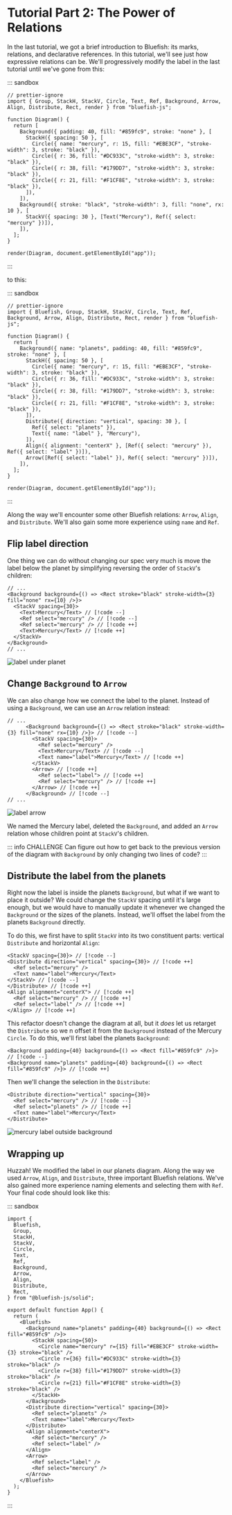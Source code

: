 # Tutorial Part 2: The Power of Relations

In the last tutorial, we got a brief introduction to Bluefish: its marks, relations, and declarative
references. In this tutorial, we'll see just how expressive relations can be. We'll progressively
modify the label in the last tutorial until we've gone from this:

::: sandbox

```tsx [active]
// prettier-ignore
import { Group, StackH, StackV, Circle, Text, Ref, Background, Arrow, Align, Distribute, Rect, render } from "bluefish-js";

function Diagram() {
  return [
    Background({ padding: 40, fill: "#859fc9", stroke: "none" }, [
      StackH({ spacing: 50 }, [
        Circle({ name: "mercury", r: 15, fill: "#EBE3CF", "stroke-width": 3, stroke: "black" }),
        Circle({ r: 36, fill: "#DC933C", "stroke-width": 3, stroke: "black" }),
        Circle({ r: 38, fill: "#179DD7", "stroke-width": 3, stroke: "black" }),
        Circle({ r: 21, fill: "#F1CF8E", "stroke-width": 3, stroke: "black" }),
      ]),
    ]),
    Background({ stroke: "black", "stroke-width": 3, fill: "none", rx: 10 }, [
      StackV({ spacing: 30 }, [Text("Mercury"), Ref({ select: "mercury" })]),
    ]),
  ];
}

render(Diagram, document.getElementById("app"));
```

:::

to this:

::: sandbox

```tsx [active]
// prettier-ignore
import { Bluefish, Group, StackH, StackV, Circle, Text, Ref, Background, Arrow, Align, Distribute, Rect, render } from "bluefish-js";

function Diagram() {
  return [
    Background({ name: "planets", padding: 40, fill: "#859fc9", stroke: "none" }, [
      StackH({ spacing: 50 }, [
        Circle({ name: "mercury", r: 15, fill: "#EBE3CF", "stroke-width": 3, stroke: "black" }),
        Circle({ r: 36, fill: "#DC933C", "stroke-width": 3, stroke: "black" }),
        Circle({ r: 38, fill: "#179DD7", "stroke-width": 3, stroke: "black" }),
        Circle({ r: 21, fill: "#F1CF8E", "stroke-width": 3, stroke: "black" }),
      ]),
      Distribute({ direction: "vertical", spacing: 30 }, [
        Ref({ select: "planets" }),
        Text({ name: "label" }, "Mercury"),
      ]),
      Align({ alignment: "centerX" }, [Ref({ select: "mercury" }), Ref({ select: "label" })]),
      Arrow([Ref({ select: "label" }), Ref({ select: "mercury" })]),
    ]),
  ];
}

render(Diagram, document.getElementById("app"));
```

:::

Along the way we'll encounter some other Bluefish relations: `Arrow`, `Align`, and `Distribute`.
We'll also gain some more experience using `name` and `Ref`.

## Flip label direction

One thing we can do without changing our spec very much is move the label below the planet by
simplifying reversing the order of `StackV`'s children:

```tsx ./App.tsx [active]
// ...
<Background background={() => <Rect stroke="black" stroke-width={3} fill="none" rx={10} />}>
  <StackV spacing={30}>
    <Text>Mercury</Text> // [!code --]
    <Ref select="mercury" /> // [!code --]
    <Ref select="mercury" /> // [!code ++]
    <Text>Mercury</Text> // [!code ++]
  </StackV>
</Background>
// ...
```

![label under planet](/learn/assets/label-under-planet.png)

## Change `Background` to `Arrow`

We can also change how we connect the label to the planet. Instead of using a `Background`, we can
use an `Arrow` relation instead:

```tsx
// ...
      <Background background={() => <Rect stroke="black" stroke-width={3} fill="none" rx={10} />}> // [!code --]
        <StackV spacing={30}>
          <Ref select="mercury" />
          <Text>Mercury</Text> // [!code --]
          <Text name="label">Mercury</Text> // [!code ++]
        </StackV>
        <Arrow> // [!code ++]
          <Ref select="label"> // [!code ++]
          <Ref select="mercury" /> // [!code ++]
        </Arrow> // [!code ++]
      </Background> // [!code --]
// ...
```

![label arrow](/learn/assets/label-arrow.png)

We named the Mercury label, deleted the `Background`, and added an `Arrow` relation whose children
point at `StackV`'s children.

::: info CHALLENGE
Can figure out how to get back to the previous version of the diagram with `Background` by only changing two lines of code?
:::

## Distribute the label from the planets

Right now the label is inside the planets `Background`, but what if we want to place it outside? We
could change the `StackV` spacing until it's large enough, but we would have to manually update it
whenever we changed the `Background` or the sizes of the planets. Instead, we'll offset the label
from the planets `Background` directly.

To do this, we first have to split `StackV` into its two constituent parts: vertical `Distribute`
and horizontal `Align`:

```tsx
<StackV spacing={30}> // [!code --]
<Distribute direction="vertical" spacing={30}> // [!code ++]
  <Ref select="mercury" />
  <Text name="label">Mercury</Text>
</StackV> // [!code --]
</Distribute> // [!code ++]
<Align alignment="centerX"> // [!code ++]
  <Ref select="mercury" /> // [!code ++]
  <Ref select="label" /> // [!code ++]
</Align> // [!code ++]
```

This refactor doesn't change the diagram at all, but it _does_ let us retarget the `Distribute` so
we n offset it from the `Background` instead of the Mercury `Circle`. To do this, we'll first label
the planets `Background`:

```tsx
<Background padding={40} background={() => <Rect fill="#859fc9" />}> // [!code --]
<Background name="planets" padding={40} background={() => <Rect fill="#859fc9" />}> // [!code ++]
```

Then we'll change the selection in the `Distribute`:

```tsx
<Distribute direction="vertical" spacing={30}>
  <Ref select="mercury" /> // [!code --]
  <Ref select="planets" /> // [!code ++]
  <Text name="label">Mercury</Text>
</Distribute>
```

![mercury label outside background](/learn/assets/mercury-label-outside-background.png)

## Wrapping up

Huzzah! We modified the label in our planets diagram. Along the way we used `Arrow`, `Align`, and
`Distribute`, three important Bluefish relations. We've also gained more experience naming elements
and selecting them with `Ref`. Your final code should look like this:

::: sandbox

```tsx ./App.tsx [active]
import {
  Bluefish,
  Group,
  StackH,
  StackV,
  Circle,
  Text,
  Ref,
  Background,
  Arrow,
  Align,
  Distribute,
  Rect,
} from "@bluefish-js/solid";

export default function App() {
  return (
    <Bluefish>
      <Background name="planets" padding={40} background={() => <Rect fill="#859fc9" />}>
        <StackH spacing={50}>
          <Circle name="mercury" r={15} fill="#EBE3CF" stroke-width={3} stroke="black" />
          <Circle r={36} fill="#DC933C" stroke-width={3} stroke="black" />
          <Circle r={38} fill="#179DD7" stroke-width={3} stroke="black" />
          <Circle r={21} fill="#F1CF8E" stroke-width={3} stroke="black" />
        </StackH>
      </Background>
      <Distribute direction="vertical" spacing={30}>
        <Ref select="planets" />
        <Text name="label">Mercury</Text>
      </Distribute>
      <Align alignment="centerX">
        <Ref select="mercury" />
        <Ref select="label" />
      </Align>
      <Arrow>
        <Ref select="label" />
        <Ref select="mercury" />
      </Arrow>
    </Bluefish>
  );
}
```

:::

<!-- ## What's next

In the next tutorial we'll see how to take advantage of SolidJS, Bluefish's host framework, to make
our diagram data-driven and reactive and our spec a little easier to read and modify. -->

